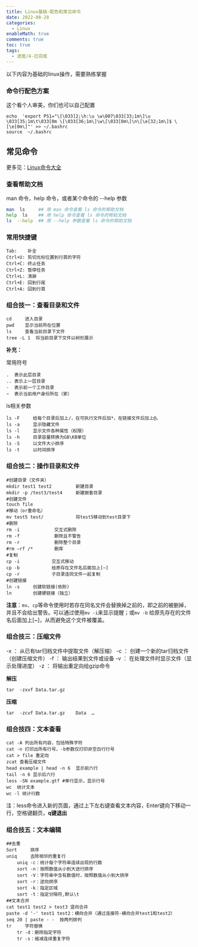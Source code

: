 ```yaml
---
title: Linux基础-配色和常见命令
date: 2022-08-28
categories:
  - Linux
enableMath: true
comments: true
toc: true
tags:
  - 进度/4-已完成
---
```


以下内容为基础的linux操作，需要熟练掌握

<!--more-->

### 命令行配色方案

这个看个人审美，你们也可以自己配置

```
echo  'export PS1="\[\033]2;\h:\u \w\007\033[33;1m\]\u \033[35;1m\t\033[0m \[\033[36;1m\]\w\[\033[0m\]\n\[\e[32;1m\]$ \[\e[0m\]"' >> ~/.bashrc
source  ~/.bashrc
```

## 常见命令

更多见：[Linux命令大全](http://man.linuxde.net/)

### 查看帮助文档

man 命令，help 命令，或者某个命令的  --help  参数

```sh
man  ls		## 用 man 命令查看 ls 命令的帮助文档
help  ls	## 用 help 命令查看 ls 命令的帮助文档	
ls  --help	## 用 --help 参数查看 ls 命令的帮助文档
```

### 常用快捷键

```
Tab:    补全
Ctrl+U: 剪切光标位置到行首的字符
Ctrl+C: 终止任务
Ctrl+Z: 暂停任务
Ctrl+L: 清屏
Ctrl+E: 回到行尾
Ctrl+A: 回到行首
```

### 组合技一：查看目录和文件

```
cd     进入目录
pwd    显示当前所在位置
ls     查看当前目录下文件
tree -L 1  将当前目录下文件以树形展示
```

**补充：**

常用符号

```
.  表示此层目录
.. 表示上一层目录
-  表示前一个工作目录
~  表示当前用户身份所在（家）
```

ls相关参数

```
ls -F     给每个目录后加上/，在可执行文件后加*，在链接文件后加上@。
ls -a     显示隐藏文件
ls -l     显示文件各种属性（权限）
ls -h     目录容量转换为GB\KB单位
ls -S     以文件大小排序
ls -t     以时间排序
```

### 组合技二：操作目录和文件

```
#创建目录（文件夹）
mkdir test1 test2         新建目录
mkdir -p /test3/test4     新建嵌套目录
#创建文件
touch file                
#移动（or重命名）
mv test5 test/            将test5移动到test目录下
#删除
rm -i             交互式删除
rm -f             删除且不警告
rm -r             删除整个目录
#rm –rf /*        删库
#复制
cp -i            交互式移动
cp -b            给原存在文件名后面加上[~]
cp -r            子目录连同文件一起复制
#创建链接
ln -s     创建软链接(依附)
ln        创建硬链接（独立）
```

**注意**：`mv`、`cp`等命令使用时若存在同名文件会替换掉之前的，即之前的被删掉，并且不会给出警告。可以通过使用`mv -i`来显示提醒；或`mv -b` 给原先存在的文件名后面加上[~]，从而避免这个文件被覆盖。

### 组合技三：压缩文件

-x ： 从已有tar归档文件中提取文件（解压缩）
-c ： 创建一个新的tar归档文件（创建压缩文件）
-f ： 输出结果到文件或设备
-v ： 在处理文件时显示文件（显示处理进度）
-z ： 将输出重定向给gzip命令

**解压**

```
tar  -zxvf Data.tar.gz
```

**压缩**

```
tar  -zcvf Data.tar.gz    Data  …
```

### 组合技四：文本查看

```
cat -A 列出所有内容，包括特殊字符
cat -n 打印出所有行号，-b参数仅打印非空白行行号
cat > file 重定向
zcat 查看压缩文件
head example | head -n 6  显示前六行
tail -n 6 显示后六行
less -SN example.gtf #单行显示，显示行号
wc  统计文本
wc -l 统计行数 

```

注：less命令进入新的页面，通过上下左右键查看文本内容，Enter键向下移动一行，空格键翻页，**q键退出**

### 组合技五：文本编辑

```
##去重
Sort     排序
uniq     去除相邻的重复行
    uniq -c：统计每个字符串连续出现的行数
    sort -n：按照数值从小到大进行排序
    sort -V：字符串中含有数值时，按照数值从小到大排序
    sort -r：逆向排序
    sort -k：指定区域
    sort -t：指定分隔符,默认\t
##文本合并
cat test1 test2 > test3 竖向合并
paste -d '-' test1 test2：横向合并（通过连接符-横向合并test1和test2）
seq 20 | paste - -  按两列排列
tr     字符替换
    tr -d：删除指定字符
    tr -s：缩减连续重复字符
```

